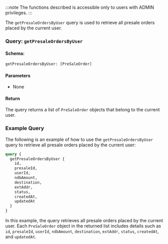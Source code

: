 :::note
The functions described is accessible only to users with ADMIN privileges.
:::

The `getPresaleOrdersByUser` query is used to retrieve all presale orders placed by the current user.

### Query: `getPresaleOrdersByUser`

#### Schema:
```graphql
getPresaleOrdersByUser: [PreSaleOrder]
```

#### Parameters

- None

#### Return

The query returns a list of `PreSaleOrder` objects that belong to the current user.

### Example Query

The following is an example of how to use the `getPresaleOrdersByUser` query to retrieve all presale orders placed by the current user:

```graphql
query {
  getPresaleOrdersByUser {
    id,
    presaleId,
    userId,
    ndbAmount,
    destination,
    extAddr,
    status,
    createdAt,
    updatedAt
  }
}
```

In this example, the query retrieves all presale orders placed by the current user. Each `PreSaleOrder` object in the returned list includes details such as `id`, `presaleId`, `userId`, `ndbAmount`, `destination`, `extAddr`, `status`, `createdAt`, and `updatedAt`.